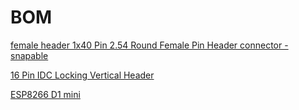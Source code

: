 # BOM

[female header 1x40 Pin 2.54 Round Female Pin Header connector -snapable](https://www.aliexpress.com/item/32848204130.html)

[16 Pin IDC Locking Vertical Header](https://www.jaycar.com.au/16-pin-idc-locking-vertical-header/p/PP1138)

[ESP8266 D1 mini](https://www.aliexpress.com/item/32651747570.html)


